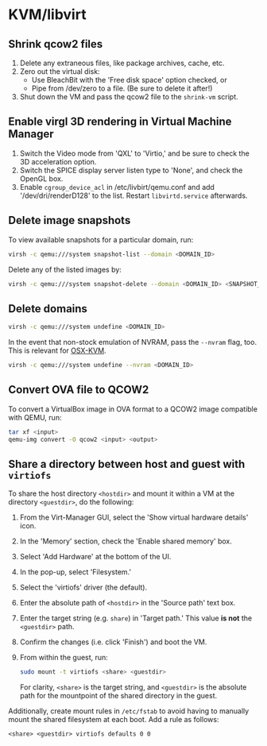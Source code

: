 # KVM/libvirt

## Shrink qcow2 files

1. Delete any extraneous files, like package archives, cache, etc.
2. Zero out the virtual disk:
   - Use BleachBit with the 'Free disk space' option checked, or
   - Pipe from /dev/zero to a file. (Be sure to delete it after!)
3. Shut down the VM and pass the qcow2 file to the `shrink-vm` script.

## Enable virgl 3D rendering in Virtual Machine Manager

1. Switch the Video mode from 'QXL' to 'Virtio,' and be sure to check the 3D
   acceleration option.
2. Switch the SPICE display server listen type to 'None', and check the OpenGL
   box.
3. Enable `cgroup_device_acl` in /etc/livbirt/qemu.conf and add
   '/dev/dri/renderD128' to the list. Restart `libvirtd.service` afterwards.

## Delete image snapshots

To view available snapshots for a particular domain, run:

```sh
virsh -c qemu:///system snapshot-list --domain <DOMAIN_ID>
```

Delete any of the listed images by:

```sh
virsh -c qemu:///system snapshot-delete --domain <DOMAIN_ID> <SNAPSHOT_ID>
```

## Delete domains

```sh
virsh -c qemu:///system undefine <DOMAIN_ID>
```

In the event that non-stock emulation of NVRAM, pass the `--nvram` flag, too.
This is relevant for [OSX-KVM](https://github.com/kholia/OSX-KVM).

```sh
virsh -c qemu:///system undefine --nvram <DOMAIN_ID>
```

## Convert OVA file to QCOW2

To convert a VirtualBox image in OVA format to a QCOW2 image compatible with
QEMU, run:

```sh
tar xf <input>
qemu-img convert -O qcow2 <input> <output>
```

## Share a directory between host and guest with `virtiofs`

To share the host directory `<hostdir>` and mount it within a VM at the
directory `<guestdir>`, do the following:

1. From the Virt-Manager GUI, select the 'Show virtual hardware details' icon.
2. In the 'Memory' section, check the 'Enable shared memory' box.
3. Select 'Add Hardware' at the bottom of the UI.
4. In the pop-up, select 'Filesystem.'
5. Select the 'virtiofs' driver (the default).
6. Enter the absolute path of `<hostdir>` in the 'Source path' text box.
7. Enter the target string (e.g. `share`) in 'Target path.' This value **is
   not** the `<guestdir>` path.
8. Confirm the changes (i.e. click 'Finish') and boot the VM.
9. From within the guest, run:

   ```sh
   sudo mount -t virtiofs <share> <guestdir>
   ```

   For clarity, `<share>` is the target string, and `<guestdir>` is the absolute
   path for the mountpoint of the shared directory in the guest.

Additionally, create mount rules in `/etc/fstab` to avoid having to manually
mount the shared filesystem at each boot. Add a rule as follows:

```txt
<share> <guestdir> virtiofs defaults 0 0
```

